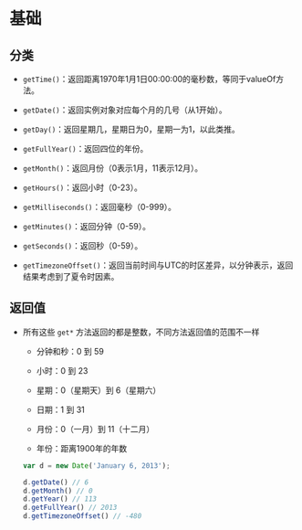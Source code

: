 # 基础

## 分类

  - `getTime()`：返回距离1970年1月1日00:00:00的毫秒数，等同于valueOf方法。

  - `getDate()`：返回实例对象对应每个月的几号（从1开始）。

  - `getDay()`：返回星期几，星期日为0，星期一为1，以此类推。

  - `getFullYear()`：返回四位的年份。

  - `getMonth()`：返回月份（0表示1月，11表示12月）。

  - `getHours()`：返回小时（0-23）。

  - `getMilliseconds()`：返回毫秒（0-999）。

  - `getMinutes()`：返回分钟（0-59）。

  - `getSeconds()`：返回秒（0-59）。

  - `getTimezoneOffset()`：返回当前时间与UTC的时区差异，以分钟表示，返回结果考虑到了夏令时因素。

## 返回值

  - 所有这些 `get*` 方法返回的都是整数，不同方法返回值的范围不一样

      - 分钟和秒：0 到 59

      - 小时：0 到 23

      - 星期：0（星期天）到 6（星期六）

      - 日期：1 到 31

      - 月份：0（一月）到 11（十二月）

      - 年份：距离1900年的年数

    ```javascript
    var d = new Date('January 6, 2013');

    d.getDate() // 6
    d.getMonth() // 0
    d.getYear() // 113
    d.getFullYear() // 2013
    d.getTimezoneOffset() // -480
    ```
